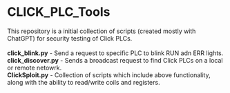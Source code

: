 # CLICK_PLC_Tools
This repository is a initial collection of scripts (created mostly with ChatGPT) for security testing of Click PLCs.
<br /><br />
**click_blink.py** - Send a request to specific PLC to blink RUN adn ERR lights.<br />
**click_discover.py** - Sends a broadcast request to find Click PLCs on a local or remote netowrk.<br />
**ClickSploit.py** - Collection of scripts which include above functionality, along with the ability to read/write coils and registers.

